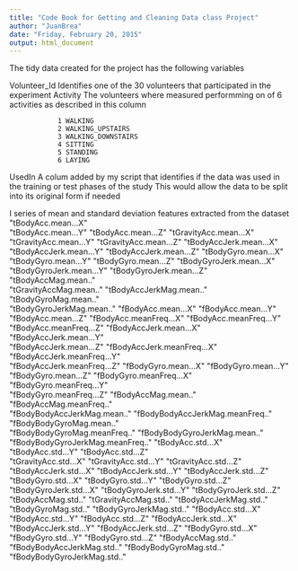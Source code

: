 ```yaml
---
title: "Code Book for Getting and Cleaning Data class Project"
author: "JuanBrea"
date: "Friday, February 20, 2015"
output: html_document
---
```


The tidy data created for the project has the following variables

Volunteer_Id    Identifies one of the 30 volunteers that participated in the experiment
Activity        The volunteers where measured performming on of 6 activities as described in this column
 
                1 WALKING
                2 WALKING_UPSTAIRS
                3 WALKING_DOWNSTAIRS
                4 SITTING
                5 STANDING
                6 LAYING
UsedIn          A colum added by my script that identifies if the data was used in the training or test phases of the study
                This would allow the data to be split into its original form if needed

I series of mean and standard deviation features extracted from the dataset
"tBodyAcc.mean...X"              
"tBodyAcc.mean...Y"               "tBodyAcc.mean...Z"               "tGravityAcc.mean...X"           
"tGravityAcc.mean...Y"            "tGravityAcc.mean...Z"            "tBodyAccJerk.mean...X"          
"tBodyAccJerk.mean...Y"           "tBodyAccJerk.mean...Z"           "tBodyGyro.mean...X"             
"tBodyGyro.mean...Y"              "tBodyGyro.mean...Z"              "tBodyGyroJerk.mean...X"         
"tBodyGyroJerk.mean...Y"          "tBodyGyroJerk.mean...Z"          "tBodyAccMag.mean.."             
"tGravityAccMag.mean.."           "tBodyAccJerkMag.mean.."          "tBodyGyroMag.mean.."            
"tBodyGyroJerkMag.mean.."         "fBodyAcc.mean...X"               "fBodyAcc.mean...Y"              
"fBodyAcc.mean...Z"               "fBodyAcc.meanFreq...X"           "fBodyAcc.meanFreq...Y"          
"fBodyAcc.meanFreq...Z"           "fBodyAccJerk.mean...X"           "fBodyAccJerk.mean...Y"          
"fBodyAccJerk.mean...Z"           "fBodyAccJerk.meanFreq...X"       "fBodyAccJerk.meanFreq...Y"      
"fBodyAccJerk.meanFreq...Z"       "fBodyGyro.mean...X"              "fBodyGyro.mean...Y"             
"fBodyGyro.mean...Z"              "fBodyGyro.meanFreq...X"          "fBodyGyro.meanFreq...Y"         
"fBodyGyro.meanFreq...Z"          "fBodyAccMag.mean.."              "fBodyAccMag.meanFreq.."         
"fBodyBodyAccJerkMag.mean.."      "fBodyBodyAccJerkMag.meanFreq.."  "fBodyBodyGyroMag.mean.."        
"fBodyBodyGyroMag.meanFreq.."     "fBodyBodyGyroJerkMag.mean.."     "fBodyBodyGyroJerkMag.meanFreq.."
"tBodyAcc.std...X"                "tBodyAcc.std...Y"                "tBodyAcc.std...Z"               
"tGravityAcc.std...X"             "tGravityAcc.std...Y"             "tGravityAcc.std...Z"            
"tBodyAccJerk.std...X"            "tBodyAccJerk.std...Y"            "tBodyAccJerk.std...Z"           
"tBodyGyro.std...X"               "tBodyGyro.std...Y"               "tBodyGyro.std...Z"              
"tBodyGyroJerk.std...X"           "tBodyGyroJerk.std...Y"           "tBodyGyroJerk.std...Z"          
"tBodyAccMag.std.."               "tGravityAccMag.std.."            "tBodyAccJerkMag.std.."          
"tBodyGyroMag.std.."              "tBodyGyroJerkMag.std.."          "fBodyAcc.std...X"               
"fBodyAcc.std...Y"                "fBodyAcc.std...Z"                "fBodyAccJerk.std...X"           
"fBodyAccJerk.std...Y"            "fBodyAccJerk.std...Z"            "fBodyGyro.std...X"              
"fBodyGyro.std...Y"               "fBodyGyro.std...Z"               "fBodyAccMag.std.."              
"fBodyBodyAccJerkMag.std.."       "fBodyBodyGyroMag.std.."          "fBodyBodyGyroJerkMag.std.."     
> 